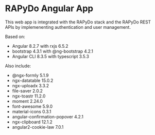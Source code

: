 # RAPyDo Angular App

This web app is integrated with the RAPyDo stack and the RAPyDo REST APIs by implemenenting authentication and user management.

Based on:

*   Angular 8.2.7 with rxjs 6.5.2
*   bootstrap 4.3.1 with @ng-bootstrap 4.2.1
*   Angular CLI 8.3.5 with typescript 3.5.3

Also include:

*   @ngx-formly 5.1.9
*   ngx-datatable 15.0.2
*   ngx-uploadx 3.3.2
*   file-saver 2.0.2
*   ngx-toastr 11.2.0
*   moment 2.24.0
*   font-awesome 5.9.0
*   material-icons 0.3.1
*   angular-confirmation-popover 4.2.1
*   ngx-clipboard 12.1.2
*   angular2-cookie-law 7.0.1
